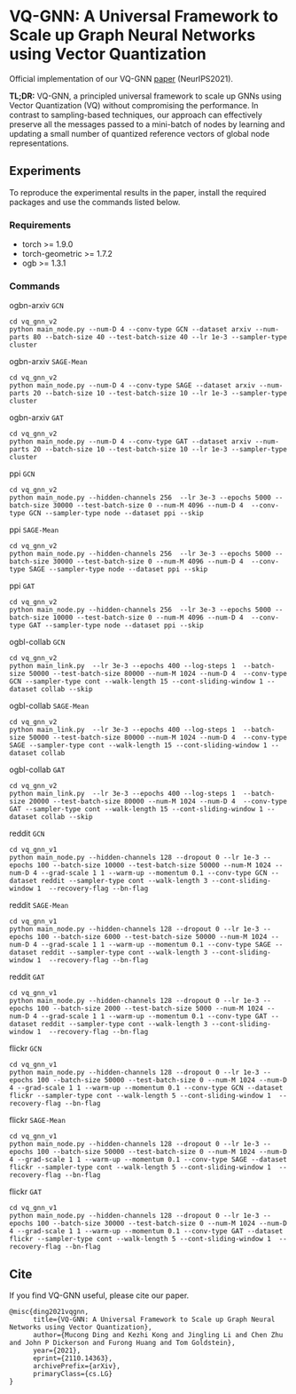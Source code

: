 # VQ-GNN: A Universal Framework to Scale up Graph Neural Networks using Vector Quantization

Official implementation of our VQ-GNN [paper](https://arxiv.org/abs/2110.14363) (NeurIPS2021).

**TL;DR:** VQ-GNN, a principled universal framework to scale up GNNs using Vector Quantization (VQ) without compromising the performance. In contrast to sampling-based techniques, our approach can effectively preserve all the messages passed to a mini-batch of nodes by learning and updating a small number of quantized reference vectors of global node representations.

## Experiments

To reproduce the experimental results in the paper, install the required packages and use the commands listed below.

### Requirements

* torch >= 1.9.0
* torch-geometric >= 1.7.2
* ogb >= 1.3.1

### Commands
ogbn-arxiv `GCN`
```
cd vq_gnn_v2
python main_node.py --num-D 4 --conv-type GCN --dataset arxiv --num-parts 80 --batch-size 40 --test-batch-size 40 --lr 1e-3 --sampler-type cluster
```

ogbn-arxiv `SAGE-Mean`
```
cd vq_gnn_v2
python main_node.py --num-D 4 --conv-type SAGE --dataset arxiv --num-parts 20 --batch-size 10 --test-batch-size 10 --lr 1e-3 --sampler-type cluster
```

ogbn-arxiv `GAT`
```
cd vq_gnn_v2
python main_node.py --num-D 4 --conv-type GAT --dataset arxiv --num-parts 20 --batch-size 10 --test-batch-size 10 --lr 1e-3 --sampler-type cluster
```

ppi `GCN`
```
cd vq_gnn_v2
python main_node.py --hidden-channels 256  --lr 3e-3 --epochs 5000 --batch-size 30000 --test-batch-size 0 --num-M 4096 --num-D 4  --conv-type GCN --sampler-type node --dataset ppi --skip
```

ppi `SAGE-Mean`
```
cd vq_gnn_v2
python main_node.py --hidden-channels 256  --lr 3e-3 --epochs 5000 --batch-size 30000 --test-batch-size 0 --num-M 4096 --num-D 4  --conv-type SAGE --sampler-type node --dataset ppi --skip
```

ppi `GAT`
```
cd vq_gnn_v2
python main_node.py --hidden-channels 256  --lr 3e-3 --epochs 5000 --batch-size 10000 --test-batch-size 0 --num-M 4096 --num-D 4  --conv-type GAT --sampler-type node --dataset ppi --skip
```

ogbl-collab `GCN`
```
cd vq_gnn_v2
python main_link.py  --lr 3e-3 --epochs 400 --log-steps 1  --batch-size 50000 --test-batch-size 80000 --num-M 1024 --num-D 4  --conv-type GCN --sampler-type cont --walk-length 15 --cont-sliding-window 1 --dataset collab --skip
```

ogbl-collab `SAGE-Mean`
```
cd vq_gnn_v2
python main_link.py  --lr 3e-3 --epochs 400 --log-steps 1  --batch-size 50000 --test-batch-size 80000 --num-M 1024 --num-D 4  --conv-type SAGE --sampler-type cont --walk-length 15 --cont-sliding-window 1 --dataset collab
```

ogbl-collab `GAT`
```
cd vq_gnn_v2
python main_link.py  --lr 3e-3 --epochs 400 --log-steps 1  --batch-size 20000 --test-batch-size 80000 --num-M 1024 --num-D 4  --conv-type GAT --sampler-type cont --walk-length 15 --cont-sliding-window 1 --dataset collab --skip
```

reddit `GCN`
```
cd vq_gnn_v1
python main_node.py --hidden-channels 128 --dropout 0 --lr 1e-3 --epochs 100 --batch-size 10000 --test-batch-size 50000 --num-M 1024 --num-D 4 --grad-scale 1 1 --warm-up --momentum 0.1 --conv-type GCN --dataset reddit --sampler-type cont --walk-length 3 --cont-sliding-window 1  --recovery-flag --bn-flag
```

reddit `SAGE-Mean`
```
cd vq_gnn_v1
python main_node.py --hidden-channels 128 --dropout 0 --lr 1e-3 --epochs 100 --batch-size 6000 --test-batch-size 50000 --num-M 1024 --num-D 4 --grad-scale 1 1 --warm-up --momentum 0.1 --conv-type SAGE --dataset reddit --sampler-type cont --walk-length 3 --cont-sliding-window 1  --recovery-flag --bn-flag 
```

reddit `GAT`
```
cd vq_gnn_v1
python main_node.py --hidden-channels 128 --dropout 0 --lr 1e-3 --epochs 100 --batch-size 2000 --test-batch-size 5000 --num-M 1024 --num-D 4 --grad-scale 1 1 --warm-up --momentum 0.1 --conv-type GAT --dataset reddit --sampler-type cont --walk-length 3 --cont-sliding-window 1  --recovery-flag --bn-flag 
```

flickr `GCN`
```
cd vq_gnn_v1
python main_node.py --hidden-channels 128 --dropout 0 --lr 1e-3 --epochs 100 --batch-size 50000 --test-batch-size 0 --num-M 1024 --num-D 4 --grad-scale 1 1 --warm-up --momentum 0.1 --conv-type GCN --dataset flickr --sampler-type cont --walk-length 5 --cont-sliding-window 1  --recovery-flag --bn-flag 
```

flickr `SAGE-Mean`
```
cd vq_gnn_v1
python main_node.py --hidden-channels 128 --dropout 0 --lr 1e-3 --epochs 100 --batch-size 50000 --test-batch-size 0 --num-M 1024 --num-D 4 --grad-scale 1 1 --warm-up --momentum 0.1 --conv-type SAGE --dataset flickr --sampler-type cont --walk-length 5 --cont-sliding-window 1  --recovery-flag --bn-flag 
```

flickr `GAT`
```
cd vq_gnn_v1
python main_node.py --hidden-channels 128 --dropout 0 --lr 1e-3 --epochs 100 --batch-size 30000 --test-batch-size 0 --num-M 1024 --num-D 4 --grad-scale 1 1 --warm-up --momentum 0.1 --conv-type GAT --dataset flickr --sampler-type cont --walk-length 5 --cont-sliding-window 1  --recovery-flag --bn-flag 
```

## Cite
If you find VQ-GNN useful, please cite our paper.
```
@misc{ding2021vqgnn,
      title={VQ-GNN: A Universal Framework to Scale up Graph Neural Networks using Vector Quantization}, 
      author={Mucong Ding and Kezhi Kong and Jingling Li and Chen Zhu and John P Dickerson and Furong Huang and Tom Goldstein},
      year={2021},
      eprint={2110.14363},
      archivePrefix={arXiv},
      primaryClass={cs.LG}
}
```

